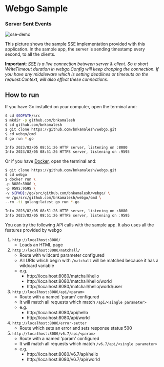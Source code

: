 # Webgo Sample

### Server Sent Events

![sse-demo](https://user-images.githubusercontent.com/1092882/158047065-447eb868-1efd-4a8d-b748-7caee2b3fcfd.png)

This picture shows the sample SSE implementation provided with this application. In the sample app, the server is
sending timestamp every second, to all the clients.

**Important**: _[SSE](https://developer.mozilla.org/en-US/docs/Web/API/Server-sent_events/Using_server-sent_events)
is a live connection between server & client. So a short WriteTimeout duration in webgo.Config will
keep dropping the connection. If you have any middleware which is setting deadlines or timeouts on the
request.Context, will also effect these connections._

## How to run

If you have Go installed on your computer, open the terminal and:

```bash
$ cd $GOPATH/src
$ mkdir -p github.com/bnkamalesh
$ cd github.com/bnkamalesh
$ git clone https://github.com/bnkamalesh/webgo.git
$ cd webgo/cmd
$ go run *.go

Info 2023/02/05 08:51:26 HTTP server, listening on :8080
Info 2023/02/05 08:51:26 HTTPS server, listening on :9595
```

Or if you have [Docker](https://www.docker.com/), open the terminal and:

```bash
$ git clone https://github.com/bnkamalesh/webgo.git
$ cd webgo
$ docker run \
-p 8080:8080 \
-p 9595:9595 \
-v ${PWD}:/go/src/github.com/bnkamalesh/webgo/ \
-w /go/src/github.com/bnkamalesh/webgo/cmd \
--rm -ti golang:latest go run *.go

Info 2023/02/05 08:51:26 HTTP server, listening on :8080
Info 2023/02/05 08:51:26 HTTPS server, listening on :9595
```

You can try the following API calls with the sample app. It also uses all the features provided by webgo

1. `http://localhost:8080/`
   - Loads an HTML page
2. `http://localhost:8080/matchall/`
   - Route with wildcard parameter configured
   - All URIs which begin with `/matchall` will be matched because it has a wildcard variable
   - e.g.
     - http://localhost:8080/matchall/hello
     - http://localhost:8080/matchall/hello/world
     - http://localhost:8080/matchall/hello/world/user
3. `http://localhost:8080/api/<param>`
   - Route with a named 'param' configured
   - It will match all requests which match `/api/<single parameter>`
   - e.g.
     - http://localhost:8080/api/hello
     - http://localhost:8080/api/world
4. `http://localhost:8080/error-setter`
   - Route which sets an error and sets response status 500
5. `http://localhost:8080/v6.7/api/<param>`
   - Route with a named 'param' configured
   - It will match all requests which match `/v6.7/api/<single parameter>`
   - e.g.
     - http://localhost:8080/v6.7/api/hello
     - http://localhost:8080/v6.7/api/world

